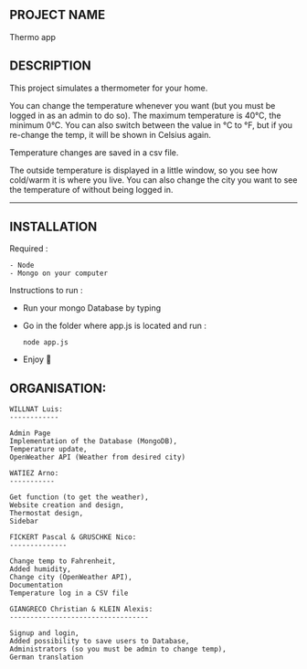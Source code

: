 PROJECT NAME
----------------------
 Thermo app


DESCRIPTION
------------------------

This project simulates a thermometer for your home.

You can change the temperature whenever you want (but you must be logged in as an admin to do so).
The maximum temperature is 40°C, the minimum 0°C.
You can also switch between the value in °C to °F, but if you re-change the temp, it will be shown in Celsius again.

Temperature changes are saved in a csv file.

The outside temperature is displayed in a little window, so you see how cold/warm it is where you live. 
You can also change the city you want to see the temperature of without being logged in.

--------------------------------------------------------------------------------------------------------------------

INSTALLATION
------------

Required :

    - Node 
    - Mongo on your computer


Instructions to run :
- Run your mongo Database by typing
- Go in the folder where app.js is located and run :
    ```
    node app.js
    ```

- Enjoy 🎉



ORGANISATION:
------------

	WILLNAT Luis: 
	------------

	Admin Page
	Implementation of the Database (MongoDB), 
	Temperature update, 
	OpenWeather API (Weather from desired city) 

	WATIEZ Arno:
	-----------
	
	Get function (to get the weather),
	Website creation and design,
	Thermostat design,
	Sidebar
	
	FICKERT Pascal & GRUSCHKE Nico:
	--------------
	
	Change temp to Fahrenheit,
	Added humidity,
	Change city (OpenWeather API),
	Documentation
	Temperature log in a CSV file
	
	GIANGRECO Christian & KLEIN Alexis:
	----------------------------------
	
	Signup and login,
	Added possibility to save users to Database,
	Administrators (so you must be admin to change temp),
	German translation
